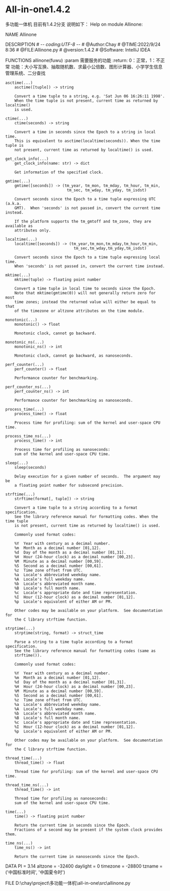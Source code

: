 # All-in-one1.4.2
多功能一体机
目前有1.4.2分支
说明如下：
Help on module Allinone:

NAME
    Allinone

DESCRIPTION
    # -*- coding:UTF-8 -*-
    # @Author:Chay
    # @TIME:2022/9/24 8:36
    # @FILE:Allinone.py
    # @version:1.4.2
    # @Software: IntelliJ IDEA

FUNCTIONS
    allinone(fuwu)
        :param 需要服务的功能
        :return: 0：正常，1：不正常
        功能：大小写互换、抽取随机数、求最小公倍数、图形计算器、小学学生信息管理系统、二分查找
    
    asctime(...)
        asctime([tuple]) -> string
        
        Convert a time tuple to a string, e.g. 'Sat Jun 06 16:26:11 1998'.
        When the time tuple is not present, current time as returned by localtime()
        is used.
    
    ctime(...)
        ctime(seconds) -> string
        
        Convert a time in seconds since the Epoch to a string in local time.
        This is equivalent to asctime(localtime(seconds)). When the time tuple is
        not present, current time as returned by localtime() is used.
    
    get_clock_info(...)
        get_clock_info(name: str) -> dict
        
        Get information of the specified clock.
    
    gmtime(...)
        gmtime([seconds]) -> (tm_year, tm_mon, tm_mday, tm_hour, tm_min,
                               tm_sec, tm_wday, tm_yday, tm_isdst)
        
        Convert seconds since the Epoch to a time tuple expressing UTC (a.k.a.
        GMT).  When 'seconds' is not passed in, convert the current time instead.
        
        If the platform supports the tm_gmtoff and tm_zone, they are available as
        attributes only.
    
    localtime(...)
        localtime([seconds]) -> (tm_year,tm_mon,tm_mday,tm_hour,tm_min,
                                  tm_sec,tm_wday,tm_yday,tm_isdst)
        
        Convert seconds since the Epoch to a time tuple expressing local time.
        When 'seconds' is not passed in, convert the current time instead.
    
    mktime(...)
        mktime(tuple) -> floating point number
        
        Convert a time tuple in local time to seconds since the Epoch.
        Note that mktime(gmtime(0)) will not generally return zero for most
        time zones; instead the returned value will either be equal to that
        of the timezone or altzone attributes on the time module.
    
    monotonic(...)
        monotonic() -> float
        
        Monotonic clock, cannot go backward.
    
    monotonic_ns(...)
        monotonic_ns() -> int
        
        Monotonic clock, cannot go backward, as nanoseconds.
    
    perf_counter(...)
        perf_counter() -> float
        
        Performance counter for benchmarking.
    
    perf_counter_ns(...)
        perf_counter_ns() -> int
        
        Performance counter for benchmarking as nanoseconds.
    
    process_time(...)
        process_time() -> float
        
        Process time for profiling: sum of the kernel and user-space CPU time.
    
    process_time_ns(...)
        process_time() -> int
        
        Process time for profiling as nanoseconds:
        sum of the kernel and user-space CPU time.
    
    sleep(...)
        sleep(seconds)
        
        Delay execution for a given number of seconds.  The argument may be
        a floating point number for subsecond precision.
    
    strftime(...)
        strftime(format[, tuple]) -> string
        
        Convert a time tuple to a string according to a format specification.
        See the library reference manual for formatting codes. When the time tuple
        is not present, current time as returned by localtime() is used.
        
        Commonly used format codes:
        
        %Y  Year with century as a decimal number.
        %m  Month as a decimal number [01,12].
        %d  Day of the month as a decimal number [01,31].
        %H  Hour (24-hour clock) as a decimal number [00,23].
        %M  Minute as a decimal number [00,59].
        %S  Second as a decimal number [00,61].
        %z  Time zone offset from UTC.
        %a  Locale's abbreviated weekday name.
        %A  Locale's full weekday name.
        %b  Locale's abbreviated month name.
        %B  Locale's full month name.
        %c  Locale's appropriate date and time representation.
        %I  Hour (12-hour clock) as a decimal number [01,12].
        %p  Locale's equivalent of either AM or PM.
        
        Other codes may be available on your platform.  See documentation for
        the C library strftime function.
    
    strptime(...)
        strptime(string, format) -> struct_time
        
        Parse a string to a time tuple according to a format specification.
        See the library reference manual for formatting codes (same as
        strftime()).
        
        Commonly used format codes:
        
        %Y  Year with century as a decimal number.
        %m  Month as a decimal number [01,12].
        %d  Day of the month as a decimal number [01,31].
        %H  Hour (24-hour clock) as a decimal number [00,23].
        %M  Minute as a decimal number [00,59].
        %S  Second as a decimal number [00,61].
        %z  Time zone offset from UTC.
        %a  Locale's abbreviated weekday name.
        %A  Locale's full weekday name.
        %b  Locale's abbreviated month name.
        %B  Locale's full month name.
        %c  Locale's appropriate date and time representation.
        %I  Hour (12-hour clock) as a decimal number [01,12].
        %p  Locale's equivalent of either AM or PM.
        
        Other codes may be available on your platform.  See documentation for
        the C library strftime function.
    
    thread_time(...)
        thread_time() -> float
        
        Thread time for profiling: sum of the kernel and user-space CPU time.
    
    thread_time_ns(...)
        thread_time() -> int
        
        Thread time for profiling as nanoseconds:
        sum of the kernel and user-space CPU time.
    
    time(...)
        time() -> floating point number
        
        Return the current time in seconds since the Epoch.
        Fractions of a second may be present if the system clock provides them.
    
    time_ns(...)
        time_ns() -> int
        
        Return the current time in nanoseconds since the Epoch.

DATA
    PI = 3.14
    altzone = -32400
    daylight = 0
    timezone = -28800
    tzname = ('中国标准时间', '中国夏令时')

FILE
    D:\chay\project\多功能一体机\all-in-one\src\allinone.py
